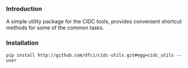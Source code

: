 ### Introduction
A simple utility package for the CIDC tools, provides convenient shortcut methods for some of the common tasks. 

### Installation

`pip install http://github.com/dfci/cidc-utils.git#egg=cidc_utils --user`
